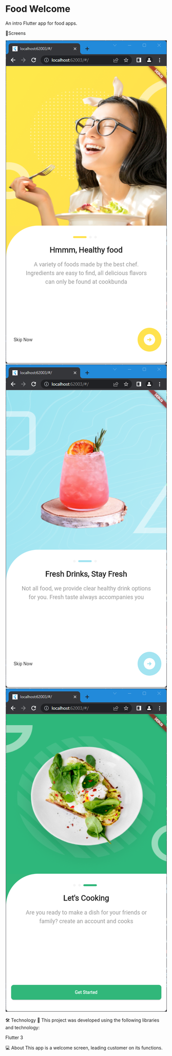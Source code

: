 # Food Welcome

An intro Flutter app for food apps.

📱Screens

<div align="center">
   <img src="assets/images/img_01.png"></img>
   <img src="assets/images/img_02.png"></img>
   <img src="assets/images/img_03.png"></img>
  </div>

🛠 Technology 🚀
This project was developed using the following libraries and technology:

Flutter 3

💻 About
This app is a welcome screen, leading customer on its functions.



